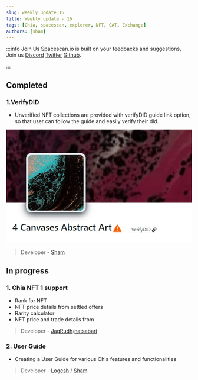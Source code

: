 ```yaml
---
slug: weekly_update_16
title: Weekly update - 16
tags: [Chia, spacescan, explorer, NFT, CAT, Exchange]
authors: [sham]
---
```

:::info Join Us
Spacescan.io is built on your feedbacks and suggestions, Join us [Discord](https://discord.gg/Bb4sj3Bg9P)  [Twitter](https://twitter.com/spacescan_io) [Github](https://github.com/spacescan-io).

:::
## Completed
### 1.VerifyDID
- Unverified NFT collections are provided with verifyDID guide link option, so that user can follow the guide and easily verify their did.

![verifydid](verify_did.jpg)

> Developer - [Sham](https://twitter.com/shamhiruthik)


## In progress
### 1. Chia NFT 1 support
- Rank for NFT
- NFT price details from settled offers
- Rarity calculator
- NFT price and trade details from 

> Developer - [JagRudh](https://twitter.com/JagRudhChia)/[natsabari](https://twitter.com/natsaba)

### 2. User Guide
- Creating a User Guide for various Chia features and functionalities 

> Developer - [Logesh](https://twitter.com/Logeshn1812) / [Sham](https://twitter.com/shamhiruthik) 
